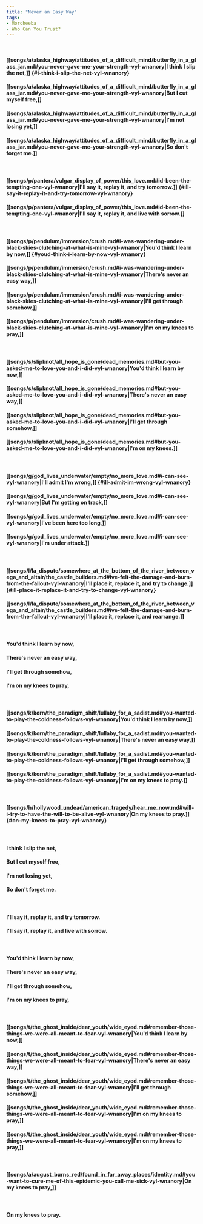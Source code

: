 ```yaml
---
title: "Never an Easy Way"
tags:
- Morcheeba
- Who Can You Trust?
---
```

&nbsp;
#### [[songs/a/alaska_highway/attitudes_of_a_difficult_mind/butterfly_in_a_glass_jar.md#you-never-gave-me-your-strength-vyl-wnanory|I think I slip the net,]] {#i-think-i-slip-the-net-vyl-wnanory}
#### [[songs/a/alaska_highway/attitudes_of_a_difficult_mind/butterfly_in_a_glass_jar.md#you-never-gave-me-your-strength-vyl-wnanory|But I cut myself free,]]
#### [[songs/a/alaska_highway/attitudes_of_a_difficult_mind/butterfly_in_a_glass_jar.md#you-never-gave-me-your-strength-vyl-wnanory|I'm not losing yet,]]
#### [[songs/a/alaska_highway/attitudes_of_a_difficult_mind/butterfly_in_a_glass_jar.md#you-never-gave-me-your-strength-vyl-wnanory|So don't forget me.]]
&nbsp;
#### [[songs/p/pantera/vulgar_display_of_power/this_love.md#id-been-the-tempting-one-vyl-wnanory|I'll say it, replay it, and try tomorrow.]] {#ill-say-it-replay-it-and-try-tomorrow-vyl-wnanory}
#### [[songs/p/pantera/vulgar_display_of_power/this_love.md#id-been-the-tempting-one-vyl-wnanory|I'll say it, replay it, and live with sorrow.]]
&nbsp;
#### [[songs/p/pendulum/immersion/crush.md#i-was-wandering-under-black-skies-clutching-at-what-is-mine-vyl-wnanory|You'd think I learn by now,]] {#youd-think-i-learn-by-now-vyl-wnanory}
#### [[songs/p/pendulum/immersion/crush.md#i-was-wandering-under-black-skies-clutching-at-what-is-mine-vyl-wnanory|There's never an easy way,]]
#### [[songs/p/pendulum/immersion/crush.md#i-was-wandering-under-black-skies-clutching-at-what-is-mine-vyl-wnanory|I'll get through somehow,]]
#### [[songs/p/pendulum/immersion/crush.md#i-was-wandering-under-black-skies-clutching-at-what-is-mine-vyl-wnanory|I'm on my knees to pray,]]
&nbsp;
#### [[songs/s/slipknot/all_hope_is_gone/dead_memories.md#but-you-asked-me-to-love-you-and-i-did-vyl-wnanory|You'd think I learn by now,]]
#### [[songs/s/slipknot/all_hope_is_gone/dead_memories.md#but-you-asked-me-to-love-you-and-i-did-vyl-wnanory|There's never an easy way,]]
#### [[songs/s/slipknot/all_hope_is_gone/dead_memories.md#but-you-asked-me-to-love-you-and-i-did-vyl-wnanory|I'll get through somehow,]]
#### [[songs/s/slipknot/all_hope_is_gone/dead_memories.md#but-you-asked-me-to-love-you-and-i-did-vyl-wnanory|I'm on my knees.]]
&nbsp;
#### [[songs/g/god_lives_underwater/empty/no_more_love.md#i-can-see-vyl-wnanory|I'll admit I'm wrong,]] {#ill-admit-im-wrong-vyl-wnanory}
#### [[songs/g/god_lives_underwater/empty/no_more_love.md#i-can-see-vyl-wnanory|But I'm getting on track,]]
#### [[songs/g/god_lives_underwater/empty/no_more_love.md#i-can-see-vyl-wnanory|I've been here too long,]]
#### [[songs/g/god_lives_underwater/empty/no_more_love.md#i-can-see-vyl-wnanory|I'm under attack.]]
&nbsp;
#### [[songs/l/la_dispute/somewhere_at_the_bottom_of_the_river_between_vega_and_altair/the_castle_builders.md#ive-felt-the-damage-and-burn-from-the-fallout-vyl-wnanory|I'll place it, replace it, and try to change.]] {#ill-place-it-replace-it-and-try-to-change-vyl-wnanory}
#### [[songs/l/la_dispute/somewhere_at_the_bottom_of_the_river_between_vega_and_altair/the_castle_builders.md#ive-felt-the-damage-and-burn-from-the-fallout-vyl-wnanory|I'll place it, replace it, and rearrange.]]
&nbsp;
#### You'd think I learn by now,
#### There's never an easy way,
#### I'll get through somehow,
#### I'm on my knees to pray,
&nbsp;
#### [[songs/k/korn/the_paradigm_shift/lullaby_for_a_sadist.md#you-wanted-to-play-the-coldness-follows-vyl-wnanory|You'd think I learn by now,]]
#### [[songs/k/korn/the_paradigm_shift/lullaby_for_a_sadist.md#you-wanted-to-play-the-coldness-follows-vyl-wnanory|There's never an easy way,]]
#### [[songs/k/korn/the_paradigm_shift/lullaby_for_a_sadist.md#you-wanted-to-play-the-coldness-follows-vyl-wnanory|I'll get through somehow,]]
#### [[songs/k/korn/the_paradigm_shift/lullaby_for_a_sadist.md#you-wanted-to-play-the-coldness-follows-vyl-wnanory|I'm on my knees to pray.]]
&nbsp;
#### [[songs/h/hollywood_undead/american_tragedy/hear_me_now.md#will-i-try-to-have-the-will-to-be-alive-vyl-wnanory|On my knees to pray.]] {#on-my-knees-to-pray-vyl-wnanory}
&nbsp;
#### I think I slip the net,
#### But I cut myself free,
#### I'm not losing yet,
#### So don't forget me.
&nbsp;
#### I'll say it, replay it, and try tomorrow.
#### I'll say it, replay it, and live with sorrow.
&nbsp;
#### You'd think I learn by now,
#### There's never an easy way,
#### I'll get through somehow,
#### I'm on my knees to pray,
&nbsp;
#### [[songs/t/the_ghost_inside/dear_youth/wide_eyed.md#remember-those-things-we-were-all-meant-to-fear-vyl-wnanory|You'd think I learn by now,]]
#### [[songs/t/the_ghost_inside/dear_youth/wide_eyed.md#remember-those-things-we-were-all-meant-to-fear-vyl-wnanory|There's never an easy way,]]
#### [[songs/t/the_ghost_inside/dear_youth/wide_eyed.md#remember-those-things-we-were-all-meant-to-fear-vyl-wnanory|I'll get through somehow,]]
#### [[songs/t/the_ghost_inside/dear_youth/wide_eyed.md#remember-those-things-we-were-all-meant-to-fear-vyl-wnanory|I'm on my knees to pray,]]
#### [[songs/t/the_ghost_inside/dear_youth/wide_eyed.md#remember-those-things-we-were-all-meant-to-fear-vyl-wnanory|I'm on my knees to pray,]]
&nbsp;
#### [[songs/a/august_burns_red/found_in_far_away_places/identity.md#you-want-to-cure-me-of-this-epidemic-you-call-me-sick-vyl-wnanory|On my knees to pray,]]
&nbsp;
#### On my knees to pray.
